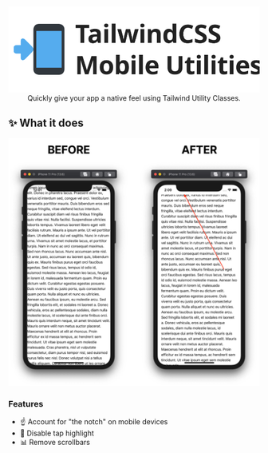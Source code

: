 <p align="center">
		<img src="./.github/logo.svg" width="600" alt="Logo">
	</a>
    Quickly give your app a native feel using Tailwind Utility Classes.
</p>


## ✨ What it does
![Mobile Preview](./.github/preview.jpg)
### Features
* ☝️ Account for "the notch" on mobile devices
* 🔦 Disable tap highlight
* 📊 Remove scrollbars